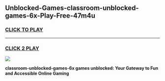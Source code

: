 
## Unblocked-Games-classroom-unblocked-games-6x-Play-Free-47m4u
<h3>
<a href="https://premium76.site?title=classroom-unblocked-games-6x&ref=10A">CLICK TO PLAY</a></h3>
<hr>

<h3>
<a href="https://premium76.site?title=classroom-unblocked-games-6x&ref=10A">CLICK 2 PLAY</a>
  
</h3>

<a href="https://premium76.site?title=classroom-unblocked-games-6x&ref=10A"><img src="https://clearcache.store/games.png"></a>


**classroom-unblocked-games-6x games unblocked: Your Gateway to Fun and Accessible Online Gaming**
